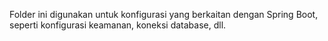 Folder ini digunakan untuk konfigurasi yang berkaitan dengan Spring Boot, seperti konfigurasi keamanan, koneksi database, dll.